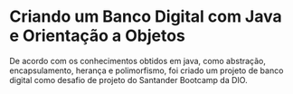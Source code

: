 # Criando um Banco Digital com Java e Orientação a Objetos


De acordo com os conhecimentos obtidos em java, como abstração, encapsulamento, herança e polimorfismo, foi criado um projeto de banco digital como desafio de projeto do Santander Bootcamp da DIO.
